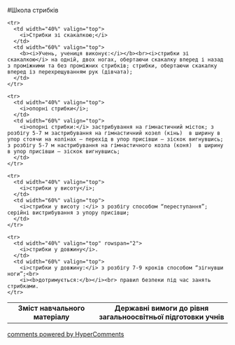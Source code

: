 <div id="hypercomments_widget" class="js-hypercomments-widget invisible"></div>

#Школа стрибків

<table>
  <body>
    <tr>
      <td width="40%" align="center">
        <b>Зміст навчального матеріалу</b>
      </td>
      <td width="60%" align="center" valign="top">
        <b>Державні вимоги до рівня загальноосвітньої підготовки учнів</b>
      </td>
    </tr>

    <tr>
      <td width="40%" valign="top">
        <i>Стрибки зі скакалкою;</i>
      </td>
      <td width="60%" valign="top">
        <b><i>Учень, учениця виконує:</i></b><br><i>стрибки зі скакалкою</i> на одній, двох ногах, обертаючи скакалку вперед і назад з проміжними та без проміжних стрибків; стрибки, обертаючи скакалку вперед із перехрещуванням рук (дівчата);
      </td>
    </tr>

    <tr>
      <td width="40%" valign="top">
        <i>опорні стрибки</i>;
      </td>
      <td width="60%" valign="top">
        <i>опорні стрибки:</i> застрибування на гімнастичний місток; з розбігу 5-7 м застрибування на гімнастичний козел (кінь)  в ширину в упор стоячи на колінах – перехід в упор присівши – зіскок вигнувшись; з розбігу 5-7 м настрибування на гімнастичного козла (коня)  в ширину в упор присівши – зіскок вигнувшись;
      </td>
    </tr>

    <tr>
      <td width="40%" valign="top">
        <i>стрибки у висоту</i>;
      </td>
      <td width="60%" valign="top">
        <i>стрибки у висоту :</i> з розбігу способом “переступання”; серійні вистрибування з упору присівши;
      </td>
    </tr>

    <tr>
      <td width="40%" valign="top" rowspan="2">
        <i>стрибки у довжину</i>.
      </td>
      <td width="60%" valign="top">
        <i>стрибки у довжину:</i> з розбігу 7-9 кроків способом “зігнувши ноги”;<br>
        <i><b>дотримується:</b></i><br> правил безпеки під час занять стрибками.
    </tr>
  </body>
</table>

<div class="js-hypercomments-container">
    <a href="http://hypercomments.com" class="hc-link" title="comments widget">comments powered by HyperComments</a>
</div>